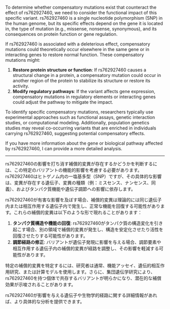 To determine whether compensatory mutations exist that counteract the effect of rs762927460, we need to consider the functional impact of this specific variant. rs762927460 is a single nucleotide polymorphism (SNP) in the human genome, but its specific effects depend on the gene it is located in, the type of mutation (e.g., missense, nonsense, synonymous), and its consequences on protein function or gene regulation.

If rs762927460 is associated with a deleterious effect, compensatory mutations could theoretically occur elsewhere in the same gene or in interacting genes to restore normal function. These compensatory mutations might:

1. **Restore protein structure or function**: If rs762927460 causes a structural change in a protein, a compensatory mutation could occur in another region of the protein to stabilize its structure or restore its activity.
2. **Modify regulatory pathways**: If the variant affects gene expression, compensatory mutations in regulatory elements or interacting genes could adjust the pathway to mitigate the impact.

To identify specific compensatory mutations, researchers typically use experimental approaches such as functional assays, genetic interaction studies, or computational modeling. Additionally, population genetics studies may reveal co-occurring variants that are enriched in individuals carrying rs762927460, suggesting potential compensatory effects.

If you have more information about the gene or biological pathway affected by rs762927460, I can provide a more detailed analysis.

---

rs762927460の影響を打ち消す補償的変異が存在するかどうかを判断するには、この特定のバリアントの機能的影響を考慮する必要があります。rs762927460はヒトゲノム内の一塩基多型（SNP）ですが、その具体的な影響は、変異が存在する遺伝子、変異の種類（例：ミスセンス、ナンセンス、同義）、およびタンパク質機能や遺伝子調節への影響に依存します。

rs762927460が有害な影響を及ぼす場合、補償的変異は理論的には同じ遺伝子内または相互作用する遺伝子内で発生し、正常な機能を回復する可能性があります。これらの補償的変異は以下のような形で現れることがあります：

1. **タンパク質構造や機能の回復**: rs762927460がタンパク質の構造変化を引き起こす場合、別の領域で補償的変異が発生し、構造を安定化させたり活性を回復させたりする可能性があります。
2. **調節経路の修正**: バリアントが遺伝子発現に影響を与える場合、調節要素や相互作用する遺伝子内の補償的変異が経路を調整し、その影響を軽減する可能性があります。

特定の補償的変異を特定するには、研究者は通常、機能アッセイ、遺伝的相互作用研究、または計算モデルを使用します。さらに、集団遺伝学研究により、rs762927460を持つ個体で共存するバリアントが明らかになり、潜在的な補償効果が示唆されることがあります。

rs762927460が影響を与える遺伝子や生物学的経路に関する詳細情報があれば、より具体的な分析を提供できます。